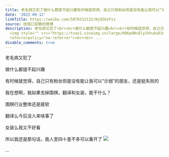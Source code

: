 ```yaml
---
title: 老毛病又犯了做什么都提不起兴趣有时候就觉得，自己只有粉丝但是没有能让我可以“示弱”的朋友，还是挺失败的我在想啊，我如果去掉围棋，翻译和女装，能干什么？...
date: '2023-09-12'
linkTitle: https://weibo.com/5878312122/Nj0Z6zFsz
source: 找借口安静的微博
description: 老毛病又犯了<br><br>做什么都提不起兴趣<br><br>有时候就觉得，自己只有粉丝但是没有能让我可以“示弱”的朋友，还是挺失败的<br><br>我在想啊，我如果去掉围棋，翻译和女装，能干什么？<br><br>围棋行业整体还是疲软<br><br>翻译么今后没人来啥事了<br><br>女装么我又不好看<br><br>所以我还是那句话，我人至四十差不多可以重开了
  <img style="" src="https://tvax1.sinaimg.cn/large/006pONvQly1hhubak5a0sj30p00xc0t3.jpg"
  referrerpolicy="no-referrer"><br><br> ...
disable_comments: true
---
```

老毛病又犯了<br><br>做什么都提不起兴趣<br><br>有时候就觉得，自己只有粉丝但是没有能让我可以“示弱”的朋友，还是挺失败的<br><br>我在想啊，我如果去掉围棋，翻译和女装，能干什么？<br><br>围棋行业整体还是疲软<br><br>翻译么今后没人来啥事了<br><br>女装么我又不好看<br><br>所以我还是那句话，我人至四十差不多可以重开了 <img style="" src="https://tvax1.sinaimg.cn/large/006pONvQly1hhubak5a0sj30p00xc0t3.jpg" referrerpolicy="no-referrer"><br><br> ...